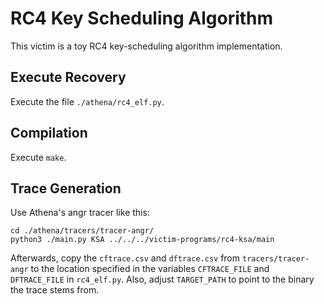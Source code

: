 # RC4 Key Scheduling Algorithm
This victim is a toy RC4 key-scheduling algorithm implementation.

## Execute Recovery
Execute the file `./athena/rc4_elf.py`.

## Compilation
Execute `make`.

## Trace Generation
Use Athena's angr tracer like this:
```
cd ./athena/tracers/tracer-angr/
python3 ./main.py KSA ../../../victim-programs/rc4-ksa/main
```
Afterwards, copy the `cftrace.csv` and `dftrace.csv` from `tracers/tracer-angr` to the location specified in the variables `CFTRACE_FILE` and `DFTRACE_FILE` in `rc4_elf.py`.
Also, adjust `TARGET_PATH` to point to the binary the trace stems from.